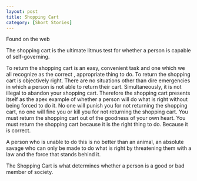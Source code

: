 ```yaml
---
layout: post
title: Shopping Cart
category: [Short Stories]
---
```


Found on the web

The shopping cart is the ultimate litmus test for whether a person is capable of self-governing.

To return the shopping cart is an easy, convenient task and one which we all recognize as the correct , appropriate thing to do. To return the shopping cart is objectively right. There are no situations other than dire emergencies in which a person is not able to return their cart. Simultaneously, it is not illegal to abandon your shopping cart. Therefore the shopping cart presents itself as the apex example of whether a person will do what is right without being forced to do it. No one will punish you for not returning the shopping cart, no one will fine you or kill you for not returning the shopping cart. You must return the shopping cart out of the goodness of your own heart. You must return the shopping cart because it is the right thing to do. Because it is correct.

A person who is unable to do this is no better than an animal, an absolute savage who can only be made to do what is right by threatening them with a law and the force that stands behind it.

The Shopping Cart is what determines whether a person is a good or bad member of society.